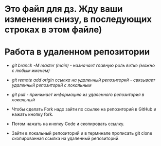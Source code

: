 # Это файл для дз. Жду ваши изменения снизу, в последующих строках в этом файле)

# Работа в удаленном репозитории

* _git branch -M master (main) - назначает главную роль ветке (можно с любым именем)_

* _git remote add origin ссылка на удаленный репозиторий - связывает удаленный репозиторий с локальным_

* _git pull - принимает информацию из удаленного репозитория в локальный_

* Чтобы сделать Fork надо зайти по ссылке на репозиторий в GitHub и нажать кнопку fork.

* Потом нажать на кнопку Code и скопировать ссылку.

* Зайти в локальный репозиторий и в терминале прописать git clone скопированная ссылка на удаленный репозиторий.

